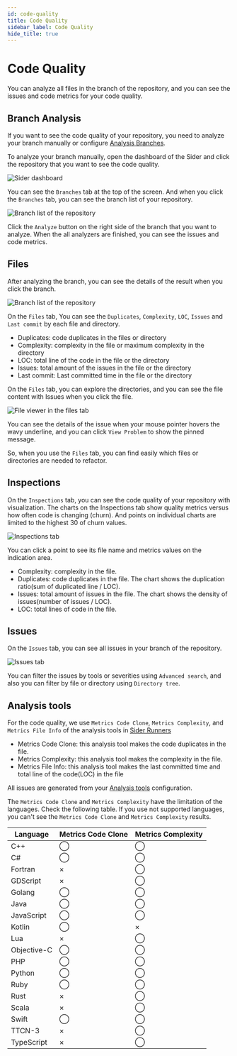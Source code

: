 ```yaml
---
id: code-quality
title: Code Quality
sidebar_label: Code Quality
hide_title: true
---
```


# Code Quality

You can analyze all files in the branch of the repository, and you can see the issues and code metrics for your code quality.

## Branch Analysis

If you want to see the code quality of your repository, you need to analyze your branch manually or configure [Analysis Branches](../getting-started/repository-settings.md#branches).

To analyze your branch manually, open the dashboard of the Sider and click the repository that you want to see the code quality.

![Sider dashboard](../assets/code-quality/sider-dashboard.jpg)

You can see the `Branches` tab at the top of the screen. And when you click the `Branches` tab, you can see the branch list of your repository.

![Branch list of the repository](../assets/code-quality/branch-list.jpg)

Click the `Analyze` button on the right side of the branch that you want to analyze. When the all analyzers are finished, you can see the issues and code metrics.

## Files

After analyzing the branch, you can see the details of the result when you click the branch.

![Branch list of the repository](../assets/code-quality/files-tab.jpg)

On the `Files` tab, You can see the `Duplicates`, `Complexity`, `LOC`, `Issues` and `Last commit` by each file and directory.

- Duplicates: code duplicates in the files or directory
- Complexity: complexity in the file or maximum complexity in the directory
- LOC: total line of the code in the file or the directory
- Issues: total amount of the issues in the file or the directory
- Last commit: Last committed time in the file or the directory

On the `Files` tab, you can explore the directories, and you can see the file content with Issues when you click the file.

![File viewer in the files tab](../assets/code-quality/file-viewer.jpg)

You can see the details of the issue when your mouse pointer hovers the wavy underline, and you can click `View Problem` to show the pinned message.

So, when you use the `Files` tab, you can find easily which files or directories are needed to refactor.

## Inspections

On the `Inspections` tab, you can see the code quality of your repository with visualization. The charts on the Inspections tab show quality metrics versus how often code is changing (churn). And points on individual charts are limited to the highest 30 of churn values.

![Inspections tab](../assets/code-quality/inspections-tab.jpg)

You can click a point to see its file name and metrics values on the indication area.

- Complexity: complexity in the file.
- Duplicates: code duplicates in the file. The chart shows the duplication ratio(sum of duplicated line / LOC).
- Issues: total amount of issues in the file. The chart shows the density of issues(number of issues / LOC).
- LOC: total lines of code in the file.

## Issues

On the `Issues` tab, you can see all issues in your branch of the repository.

![Issues tab](../assets/code-quality/issues-tab.jpg)

You can filter the issues by tools or severities using `Advanced search`, and also you can filter by file or directory using `Directory tree`.

## Analysis tools

For the code quality, we use `Metrics Code Clone`, `Metrics Complexity`, and `Metrics File Info` of the analysis tools in [Sider Runners](https://github.com/sider/runners)

- Metrics Code Clone: this analysis tool makes the code duplicates in the file.
- Metrics Complexity: this analysis tool makes the complexity in the file.
- Metrics File Info: this analysis tool makes the last committed time and total line of the code(LOC) in the file

All issues are generated from your [Analysis tools](../getting-started/repository-settings.md#tools) configuration.

The `Metrics Code Clone` and `Metrics Complexity` have the limitation of the languages. Check the following table. If you use not supported languages, you can't see the `Metrics Code Clone` and `Metrics Complexity` results.

| Language    | Metrics Code Clone | Metrics Complexity |
| ----------- | ------------------ | ------------------ |
| C++         | ◯                  | ◯                  |
| C#          | ◯                  | ◯                  |
| Fortran     | ×                  | ◯                  |
| GDScript    | ×                  | ◯                  |
| Golang      | ◯                  | ◯                  |
| Java        | ◯                  | ◯                  |
| JavaScript  | ◯                  | ◯                  |
| Kotlin      | ◯                  | ×                  |
| Lua         | ×                  | ◯                  |
| Objective-C | ◯                  | ◯                  |
| PHP         | ◯                  | ◯                  |
| Python      | ◯                  | ◯                  |
| Ruby        | ◯                  | ◯                  |
| Rust        | ×                  | ◯                  |
| Scala       | ×                  | ◯                  |
| Swift       | ◯                  | ◯                  |
| TTCN-3      | ×                  | ◯                  |
| TypeScript  | ×                  | ◯                  |
